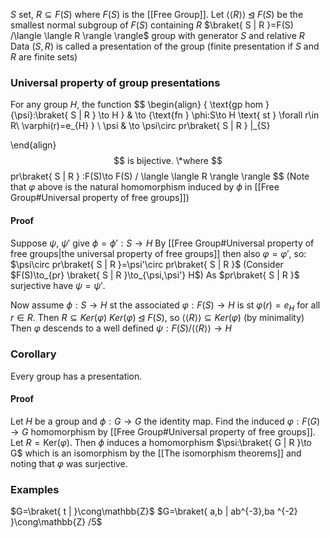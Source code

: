 $S$ set, $R\subseteq F(S)$ where $F(S)$ is the [[Free Group]]. 
Let $\langle \langle R \rangle \rangle \unlhd F(S)$ be the smallest normal subgroup of $F(S)$ containing $R$ 
$\braket{ S | R }=F(S) /\langle \langle R \rangle \rangle$ group with generator $S$ and relative $R$ 
Data $(S,R)$ is called a presentation of the group (finite presentation if $S$ and $R$ are finite sets)

### Universal property of group presentations
For any group $H$, the function
$$
\begin{align}
\{ \text{gp hom }{\psi}:\braket{ S | R } \to H \} & \to \{\text{fn } \phi:S\to H \text{ st } \forall r\in R\ \varphi(r)=e_{H} \} \\
\psi & \to \psi\circ pr\braket{ S | R } |_{S}

\end{align}
$$
is bijective. 
\*where 
$$
pr\braket{ S | R } :F(S)\to F(S) / \langle \langle R \rangle  \rangle 
$$
(Note that $\varphi$ above is the natural homomorphism induced by $\phi$ in [[Free Group#Universal property of free groups]])

#### Proof
Suppose $\psi$, $\psi'$ give $\phi=\phi':S\to H$
By [[Free Group#Universal property of free groups|the universal property of free groups]] then also $\varphi=\varphi'$, so:
$\psi\circ pr\braket{ S | R }=\psi'\circ pr\braket{ S | R }$
(Consider $F(S)\to_{pr} \braket{ S | R }\to_{\psi,\psi'} H$)
As $pr\braket{ S | R }$ surjective have $\psi=\psi'$.

Now assume $\phi:S\to H$ st the associated $\varphi:F(S)\to H$ is st
$\varphi(r)=e_{H}$ for all $r\in R$. Then $R\subseteq Ker(\varphi)$
$Ker(\varphi)\unlhd F(S)$, so $\langle \langle R \rangle \rangle\subseteq Ker(\varphi)$ (by minimality)
Then $\varphi$ descends to a well defined $\psi:F(S) / \langle \langle R \rangle \rangle\to H$

### Corollary
Every group has a presentation.
#### Proof
Let $H$ be a group and $\phi:G\to G$ the identity map. 
Find the induced $\varphi:F(G)\to G$ homomorphism by [[Free Group#Universal property of free groups]].
Let $R=\mathrm{Ker}(\varphi)$. 
Then $\phi$ induces a homomorphism $\psi:\braket{ G | R }\to G$ which is an isomorphism by the [[The isomorphism theorems]] and noting that $\varphi$ was surjective. 

### Examples
$G=\braket{ t |  }\cong\mathbb{Z}$
$G=\braket{ a,b | ab^{-3},ba ^{-2} }\cong\mathbb{Z} /5$

